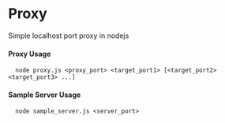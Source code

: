 # Proxy
Simple localhost port proxy in nodejs

#### Proxy Usage

```
  node proxy.js <proxy_port> <target_port1> [<target_port2> <target_port3> ...]
```

#### Sample Server Usage

```
  node sample_server.js <server_port>
```
